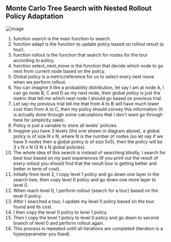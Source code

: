 ## Monte Carlo Tree Search with Nested Rollout Policy Adaptation

![image](https://user-images.githubusercontent.com/80279898/117935314-2bd64280-b336-11eb-8325-56b61f407930.png)

1. function search is the main function to search.
2. function adapt is the function to update policy based on rollout result (a tour).
3. function rollout is the function that search for routes for the tour according to policy.
4. function select_next_move is the function that decide which node to go next from current node based on the policy.
5. Global policy is a metric/reference for us to select every next move when we perform rollout. 
6. You can imagine it like a probability distribution, let say I am at node A, I can go node B, C and D as my next node, then global policy is just the metric that tell me which next node I should go based on previous trial.
7. Let say my previous trial tell me that from A to B will have much lower cost than from A to C, then my policy should convey this information (It is actually done through some calculations that I don't want go through here for simplicity sake).
8. Policy is just a variable to store all levels' policies.
9. Imagine you have 3 levels (the one shown in diagram above), a global policy is of size N x N, where N is the number of nodes (so let say if we have 5 nodes then a global policy is of size 5x5), then the policy will be 3 x N x N (3 N x N global policies).
10. The whole idea of this search is instead of searching blindly, I search for best tour based on my past experiences (If you print out the result of every rollout you should find that the result tour is getting better and better in term of cost).
11. Initially from level 2, I copy level 1 policy and go down one layer in the search tree, then copy level 0 policy and go down one more layer to level 0.
12. When reach level 0, I perform rollout (search for a tour) based on the level 0 policy.
13. After I searched a tour, I update my level 0 policy based on the tour found and its cost.
14. I then copy the level 0 policy to level 1 policy.
15. Then I copy the level 1 policy to level 0 policy and go down to second branch of level 0 and perform rollout again.
16. This process is repeated untill all iterations are completed (iteration is a hyperparameter you fixed).
